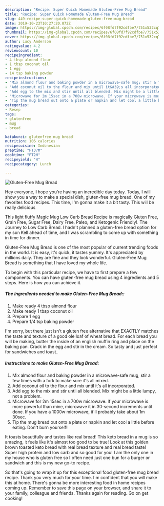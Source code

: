 ```yaml
---
description: "Recipe: Super Quick Homemade Gluten-Free Mug Bread"
title: "Recipe: Super Quick Homemade Gluten-Free Mug Bread"
slug: 449-recipe-super-quick-homemade-gluten-free-mug-bread
date: 2019-10-23T10:27:20.872Z
image: https://img-global.cpcdn.com/recipes/6f08fd7f92cdfbe7/751x532cq70/gluten-free-mug-bread-recipe-main-photo.jpg
thumbnail: https://img-global.cpcdn.com/recipes/6f08fd7f92cdfbe7/751x532cq70/gluten-free-mug-bread-recipe-main-photo.jpg
cover: https://img-global.cpcdn.com/recipes/6f08fd7f92cdfbe7/751x532cq70/gluten-free-mug-bread-recipe-main-photo.jpg
author: Lucy Anderson
ratingvalue: 4.2
reviewcount: 10
recipeingredient:
- 4 tbsp almond flour
- 1 tbsp coconut oil
- 1 egg
- 14 tsp baking powder
recipeinstructions:
- "Mix almond flour and baking powder in a microwave-safe mug; stir a few times with a fork to make sure it&#39;s all mixed."
- "Add coconut oil to the flour and mix until it&#39;s all incorporated."
- "Add egg to the mix and stir until all blended. Mix might be a little lumpy, not a problem."
- "Microwave for 2m 15sec in a 700w microwave. If your microwave is more powerful than mine, microwave it in 30-second increments until done. If you have a 1000w microwave, it&#39;ll probably take about 1m 30sec."
- "Tip the mug bread out onto a plate or napkin and let cool a little before eating. Don&#39;t burn yourself!"
categories:
- Resep
tags:
- glutenfree
- mug
- bread

katakunci: glutenfree mug bread
nutrition: 106 calories
recipecuisine: Indonesian
preptime: "PT37M"
cooktime: "PT2H"
recipeyield: "4"
recipecategory: Lunch

---
```



![Gluten-Free Mug Bread](https://img-global.cpcdn.com/recipes/6f08fd7f92cdfbe7/751x532cq70/gluten-free-mug-bread-recipe-main-photo.jpg)

Hey everyone, I hope you're having an incredible day today. Today, I will show you a way to make a special dish, gluten-free mug bread. One of my favorites food recipes. This time, I'm gonna make it a bit tasty. This will be really delicious.

This light fluffy Magic Mug Low Carb Bread Recipe is magically Gluten Free, Grain Free, Sugar Free, Dairy Free, Paleo, and Ketogenic Friendly!. The Journey to Low Carb Bread. I hadn&#39;t planned a gluten-free bread option for my son Kell ahead of time, and I was scrambling to come up with something in time for dinner.

Gluten-Free Mug Bread is one of the most popular of current trending foods in the world. It is easy, it's quick, it tastes yummy. It's appreciated by millions daily. They are fine and they look wonderful. Gluten-Free Mug Bread is something that I have loved my whole life.


To begin with this particular recipe, we have to first prepare a few components. You can have gluten-free mug bread using 4 ingredients and 5 steps. Here is how you can achieve it.

##### The ingredients needed to make Gluten-Free Mug Bread::

1. Make ready 4 tbsp almond flour
1. Make ready 1 tbsp coconut oil
1. Prepare 1 egg
1. Prepare 1/4 tsp baking powder


I&#39;m sorry, but there just isn&#39;t a gluten free alternative that EXACTLY matches the taste and texture of a good ole loaf of wheat bread. For each bread you will be making, butter the inside of an english muffin ring and place on the baking pan. Crack in the egg and stir in the cream. So tasty and just perfect for sandwiches and toast.. 

##### Instructions to make Gluten-Free Mug Bread:

1. Mix almond flour and baking powder in a microwave-safe mug; stir a few times with a fork to make sure it&#39;s all mixed.
1. Add coconut oil to the flour and mix until it&#39;s all incorporated.
1. Add egg to the mix and stir until all blended. Mix might be a little lumpy, not a problem.
1. Microwave for 2m 15sec in a 700w microwave. If your microwave is more powerful than mine, microwave it in 30-second increments until done. If you have a 1000w microwave, it&#39;ll probably take about 1m 30sec.
1. Tip the mug bread out onto a plate or napkin and let cool a little before eating. Don&#39;t burn yourself!


It toasts beautifully and tastes like real bread! This keto bread in a mug is so amazing, it feels like it&#39;s almost too good to be true! Look at this golden brown toasted keto bread with real bread texture and real bread taste! Super high protein and low carb and so good for you! I am the only one in my house who is gluten free so I often need just one bun for a burger or sandwich and this is my new go-to recipe. 

So that's going to wrap it up for this exceptional food gluten-free mug bread recipe. Thank you very much for your time. I'm confident that you will make this at home. There's gonna be more interesting food in home recipes coming up. Remember to save this page on your browser, and share it to your family, colleague and friends. Thanks again for reading. Go on get cooking!
